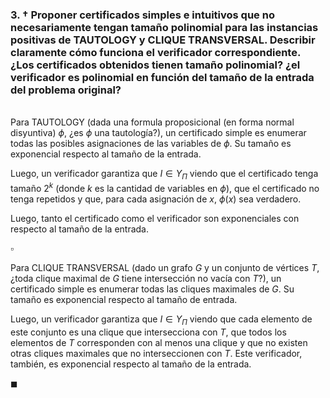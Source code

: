 ### 3. † Proponer certificados simples e intuitivos que no necesariamente tengan tamaño polinomial para las instancias positivas de TAUTOLOGY y CLIQUE TRANSVERSAL. Describir claramente cómo funciona el verificador correspondiente. ¿Los certificados obtenidos tienen tamaño polinomial? ¿el verificador es polinomial en función del tamaño de la entrada del problema original?

\
Para TAUTOLOGY (dada una formula proposicional (en forma normal disyuntiva) $\phi$, ¿es $\phi$ una tautología?), un certificado simple es enumerar todas las posibles asignaciones de las variables de $\phi$. Su tamaño es exponencial respecto al tamaño de la entrada.

Luego, un verificador garantiza que $I \in Y_\Pi$ viendo que el certificado tenga tamaño $2^k$ (donde $k$ es la cantidad de variables en $\phi$), que el certificado no tenga repetidos y que, para cada asignación de $x$, $\phi(x)$ sea verdadero.

Luego, tanto el certificado como el verificador son exponenciales con respecto al tamaño de la entrada.

$\square$

Para CLIQUE TRANSVERSAL (dado un grafo $G$ y un conjunto de vértices $T$, ¿toda clique maximal de $G$ tiene intersección no vacía con $T$?), un certificado simple es enumerar todas las cliques maximales de $G$. Su tamaño es exponencial respecto al tamaño de entrada.

Luego, un verificador garantiza que $I \in Y_\Pi$ viendo que cada elemento de este conjunto es una clique que intersecciona con $T$, que todos los elementos de $T$ corresponden con al menos una clique y que no existen otras cliques maximales que no interseccionen con $T$. Este verificador, también, es exponencial respecto al tamaño de  la entrada. 

$\blacksquare$
